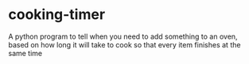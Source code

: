 # cooking-timer
A python program to tell when you need to add something to an oven, based on how long it will take to cook so that every item finishes at the same time
